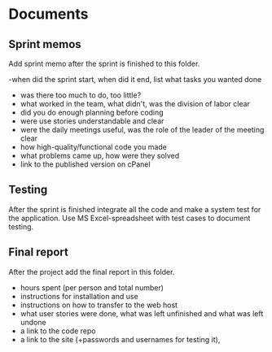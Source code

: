 # Documents

## Sprint memos

Add sprint memo after the sprint is finished to this folder.

-when did the sprint start, when did it end, list what tasks you wanted done  
- was there too much to do, too little?  
- what worked in the team, what didn't, was the division of labor clear 
- did you do enough planning before coding 
- were use stories understandable and clear 
- were the daily meetings useful, was the role of the leader of the meeting clear  
- how high-quality/functional code you made 
- what problems came up, how were they solved
- link to the published version on cPanel

## Testing

After the sprint is finished integrate all the code and make a system test for the application. Use MS Excel-spreadsheet with test cases to document testing.

## Final report

After the project add the final report in this folder.

- hours spent (per person and total number)
- instructions for installation and use
- instructions on how to transfer to the web host
- what user stories were done, what was left unfinished and what was left undone
- a link to the code repo
- a link to the site (+passwords and usernames for testing it),

